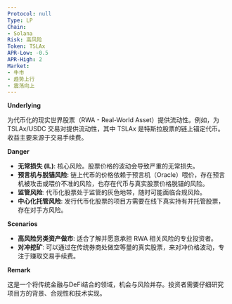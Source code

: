 ```yaml
---
Protocol: null
Type: LP
Chain:
- Solana
Risk: 高风险
Token: TSLAx
APR-Low: -0.5
APR-High: 2
Market:
- 牛市
- 趋势上行
- 震荡向上
---
```

**Underlying**

为代币化的现实世界股票（RWA - Real-World Asset）提供流动性。例如，为 TSLAx/USDC 交易对提供流动性，其中 TSLAx 是特斯拉股票的链上锚定代币。收益主要来源于交易手续费。

**Danger**

- **无常损失 (IL)**: 核心风险。股票价格的波动会导致严重的无常损失。
- **预言机与脱锚风险**: 链上代币的价格依赖于预言机（Oracle）喂价，存在预言机被攻击或喂价不准的风险，也存在代币与真实股票价格脱锚的风险。
- **监管风险**: 代币化股票处于监管的灰色地带，随时可能面临合规风险。
- **中心化托管风险**: 发行代币化股票的项目方需要在线下真实持有并托管股票，存在对手方风险。

**Scenarios**

- **高风险另类资产做市**: 适合了解并愿意承担 RWA 相关风险的专业投资者。
- **对冲挖矿**: 可以通过在传统券商处做空等量的真实股票，来对冲价格波动，专注于赚取交易手续费。

**Remark**

这是一个将传统金融与DeFi结合的领域，机会与风险并存。投资者需要仔细研究项目方的背景、合规性和技术实现。

